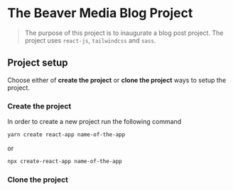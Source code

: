 # The Beaver Media Blog Project

> The purpose of this project is to inaugurate a blog post project. The project uses `react-js`, `tailwindcss` and `sass`.

## Project setup

Choose either of **create the project** or **clone the project** ways to setup the project.

### Create the project

In order to create a new project run the following command

```bash
yarn create react-app name-of-the-app
```

or

```bash
npx create-react-app name-of-the-app
```

### Clone the project
